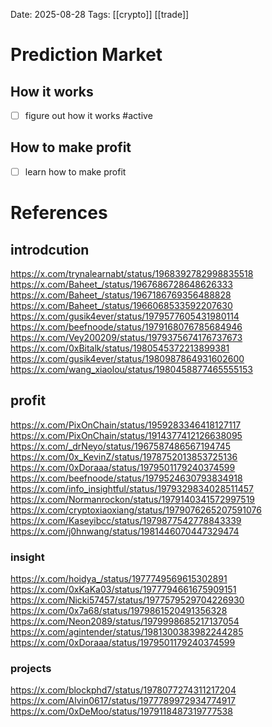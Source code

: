 Date: 2025-08-28
Tags:  [[crypto]] [[trade]]

# Prediction Market
## How it works
- [ ] figure out how it works #active 

## How to make profit
- [ ] learn how to make profit

# References
## introdcution
https://x.com/trynalearnabt/status/1968392782998835518
https://x.com/Baheet_/status/1967686728648626333
https://x.com/Baheet_/status/1967186769356488828
https://x.com/Baheet_/status/1966068533592207630
https://x.com/gusik4ever/status/1979577605431980114
https://x.com/beefnoode/status/1979168076785684946
https://x.com/Vey200209/status/1979375674176737673
https://x.com/0xBitalk/status/1980545372213899381
https://x.com/gusik4ever/status/1980987864931602600
https://x.com/wang_xiaolou/status/1980458877465555153
## profit
https://x.com/PixOnChain/status/1959283346418127117
https://x.com/PixOnChain/status/1914377412126638095
https://x.com/_drNeyo/status/1967587486567194745
https://x.com/0x_KevinZ/status/1978752013853725136
https://x.com/0xDoraaa/status/1979501179240374599
https://x.com/beefnoode/status/1979524630793834918
https://x.com/info_insightful/status/1979329834028511457
https://x.com/Normanrockon/status/1979140341572997519
https://x.com/cryptoxiaoxiang/status/1979076265207591076
https://x.com/Kaseyibcc/status/1979877542778843339
https://x.com/j0hnwang/status/1981446070447329474
### insight
https://x.com/hoidya_/status/1977749569615302891
https://x.com/0xKaKa03/status/1977794661675909151
https://x.com/Nicki57457/status/1977579529704226930
https://x.com/0x7a68/status/1979861520491356328
https://x.com/Neon2089/status/1979998685217137054
https://x.com/agintender/status/1981300383982244285
https://x.com/0xDoraaa/status/1979501179240374599
### projects
https://x.com/blockphd7/status/1978077274311217204
https://x.com/Alvin0617/status/1977789972934774917
https://x.com/0xDeMoo/status/1979118487319777538